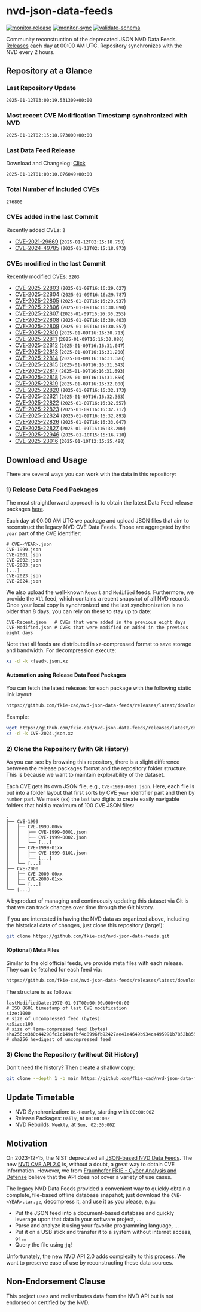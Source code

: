 # nvd-json-data-feeds

[![monitor-release](https://github.com/fkie-cad/nvd-json-data-feeds/actions/workflows/monitor_release.yml/badge.svg)](https://github.com/fkie-cad/nvd-json-data-feeds/actions/workflows/monitor_release.yml)
[![monitor-sync](https://github.com/fkie-cad/nvd-json-data-feeds/actions/workflows/monitor_sync.yml/badge.svg)](https://github.com/fkie-cad/nvd-json-data-feeds/actions/workflows/monitor_sync.yml)
[![validate-schema](https://github.com/fkie-cad/nvd-json-data-feeds/actions/workflows/validate_schema.yml/badge.svg)](https://github.com/fkie-cad/nvd-json-data-feeds/actions/workflows/validate_schema.yml)

Community reconstruction of the deprecated JSON NVD Data Feeds.
[Releases](https://github.com/fkie-cad/nvd-json-data-feeds/releases/latest) each day at 00:00 AM UTC.
Repository synchronizes with the NVD every 2 hours.

## Repository at a Glance

### Last Repository Update

```plain
2025-01-12T03:00:19.531309+00:00
```

### Most recent CVE Modification Timestamp synchronized with NVD

```plain
2025-01-12T02:15:18.973000+00:00
```

### Last Data Feed Release

Download and Changelog: [Click](https://github.com/fkie-cad/nvd-json-data-feeds/releases/latest)

```plain
2025-01-12T01:00:10.076049+00:00
```

### Total Number of included CVEs

```plain
276800
```

### CVEs added in the last Commit

Recently added CVEs: `2`

- [CVE-2021-29669](CVE-2021/CVE-2021-296xx/CVE-2021-29669.json) (`2025-01-12T02:15:18.750`)
- [CVE-2024-49785](CVE-2024/CVE-2024-497xx/CVE-2024-49785.json) (`2025-01-12T02:15:18.973`)


### CVEs modified in the last Commit

Recently modified CVEs: `3203`

- [CVE-2025-22803](CVE-2025/CVE-2025-228xx/CVE-2025-22803.json) (`2025-01-09T16:16:29.627`)
- [CVE-2025-22804](CVE-2025/CVE-2025-228xx/CVE-2025-22804.json) (`2025-01-09T16:16:29.787`)
- [CVE-2025-22805](CVE-2025/CVE-2025-228xx/CVE-2025-22805.json) (`2025-01-09T16:16:29.937`)
- [CVE-2025-22806](CVE-2025/CVE-2025-228xx/CVE-2025-22806.json) (`2025-01-09T16:16:30.090`)
- [CVE-2025-22807](CVE-2025/CVE-2025-228xx/CVE-2025-22807.json) (`2025-01-09T16:16:30.253`)
- [CVE-2025-22808](CVE-2025/CVE-2025-228xx/CVE-2025-22808.json) (`2025-01-09T16:16:30.403`)
- [CVE-2025-22809](CVE-2025/CVE-2025-228xx/CVE-2025-22809.json) (`2025-01-09T16:16:30.557`)
- [CVE-2025-22810](CVE-2025/CVE-2025-228xx/CVE-2025-22810.json) (`2025-01-09T16:16:30.713`)
- [CVE-2025-22811](CVE-2025/CVE-2025-228xx/CVE-2025-22811.json) (`2025-01-09T16:16:30.880`)
- [CVE-2025-22812](CVE-2025/CVE-2025-228xx/CVE-2025-22812.json) (`2025-01-09T16:16:31.047`)
- [CVE-2025-22813](CVE-2025/CVE-2025-228xx/CVE-2025-22813.json) (`2025-01-09T16:16:31.200`)
- [CVE-2025-22814](CVE-2025/CVE-2025-228xx/CVE-2025-22814.json) (`2025-01-09T16:16:31.370`)
- [CVE-2025-22815](CVE-2025/CVE-2025-228xx/CVE-2025-22815.json) (`2025-01-09T16:16:31.543`)
- [CVE-2025-22817](CVE-2025/CVE-2025-228xx/CVE-2025-22817.json) (`2025-01-09T16:16:31.693`)
- [CVE-2025-22818](CVE-2025/CVE-2025-228xx/CVE-2025-22818.json) (`2025-01-09T16:16:31.850`)
- [CVE-2025-22819](CVE-2025/CVE-2025-228xx/CVE-2025-22819.json) (`2025-01-09T16:16:32.000`)
- [CVE-2025-22820](CVE-2025/CVE-2025-228xx/CVE-2025-22820.json) (`2025-01-09T16:16:32.173`)
- [CVE-2025-22821](CVE-2025/CVE-2025-228xx/CVE-2025-22821.json) (`2025-01-09T16:16:32.363`)
- [CVE-2025-22822](CVE-2025/CVE-2025-228xx/CVE-2025-22822.json) (`2025-01-09T16:16:32.557`)
- [CVE-2025-22823](CVE-2025/CVE-2025-228xx/CVE-2025-22823.json) (`2025-01-09T16:16:32.717`)
- [CVE-2025-22824](CVE-2025/CVE-2025-228xx/CVE-2025-22824.json) (`2025-01-09T16:16:32.893`)
- [CVE-2025-22826](CVE-2025/CVE-2025-228xx/CVE-2025-22826.json) (`2025-01-09T16:16:33.047`)
- [CVE-2025-22827](CVE-2025/CVE-2025-228xx/CVE-2025-22827.json) (`2025-01-09T16:16:33.200`)
- [CVE-2025-22946](CVE-2025/CVE-2025-229xx/CVE-2025-22946.json) (`2025-01-10T15:15:16.710`)
- [CVE-2025-23016](CVE-2025/CVE-2025-230xx/CVE-2025-23016.json) (`2025-01-10T12:15:25.480`)


## Download and Usage

There are several ways you can work with the data in this repository:

### 1) Release Data Feed Packages

The most straightforward approach is to obtain the latest Data Feed release packages [here](https://github.com/fkie-cad/nvd-json-data-feeds/releases/latest).

Each day at 00:00 AM UTC we package and upload JSON files that aim to reconstruct the legacy NVD CVE Data Feeds.
Those are aggregated by the `year` part of the CVE identifier:

```
# CVE-<YEAR>.json
CVE-1999.json
CVE-2001.json
CVE-2002.json
CVE-2003.json
[...]
CVE-2023.json
CVE-2024.json
```

We also upload the well-known `Recent` and `Modified` feeds.
Furthermore, we provide the `All` feed, which contains a recent snapshot of all NVD records.
Once your local copy is synchronized and the last synchronization is no older than 8 days, you can rely on these to stay up to date:

```plain
CVE-Recent.json   # CVEs that were added in the previous eight days
CVE-Modified.json # CVEs that were modified or added in the previous eight days
```

Note that all feeds are distributed in `xz`-compressed format to save storage and bandwidth.
For decompression execute:

```sh
xz -d -k <feed>.json.xz
```

#### Automation using Release Data Feed Packages

You can fetch the latest releases for each package with the following static link layout:

```sh
https://github.com/fkie-cad/nvd-json-data-feeds/releases/latest/download/CVE-<YEAR>.json.xz
```

Example:

```sh
wget https://github.com/fkie-cad/nvd-json-data-feeds/releases/latest/download/CVE-2024.json.xz
xz -d -k CVE-2024.json.xz
```

### 2) Clone the Repository (with Git History)

As you can see by browsing this repository, there is a slight difference between the release packages format and the repository folder structure.
This is because we want to maintain explorability of the dataset.

Each CVE gets its own JSON file, e.g., `CVE-1999-0001.json`.
Here, each file is put into a folder layout that first sorts by CVE `year` identifier part and then by `number` part.
We mask (`xx`) the last two digits to create easily navigable folders that hold a maximum of 100 CVE JSON files:

```plain
.
├── CVE-1999
│   ├── CVE-1999-00xx
│   │   ├── CVE-1999-0001.json
│   │   ├── CVE-1999-0002.json
│   │   └── [...]
│   ├── CVE-1999-01xx
│   │   ├── CVE-1999-0101.json
│   │   └── [...]
│   └── [...]
├── CVE-2000
│   ├── CVE-2000-00xx
│   ├── CVE-2000-01xx
│   └── [...]
└── [...]
```

A byproduct of managing and continuously updating this dataset via Git is that we can track changes over time through the Git history.

If you are interested in having the NVD data as organized above, including the historical data of changes, just clone this repository (large!):

```sh
git clone https://github.com/fkie-cad/nvd-json-data-feeds.git
```

#### (Optional) Meta Files

Similar to the old official feeds, we provide meta files with each release. They can be fetched for each feed via:

```sh
https://github.com/fkie-cad/nvd-json-data-feeds/releases/latest/download/CVE-<YEAR>.meta
```

The structure is as follows:

```plain
lastModifiedDate:1970-01-01T00:00:00.000+00:00                          # ISO 8601 timestamp of last CVE modification
size:1000                                                               # size of uncompressed feed (bytes)
xzSize:100                                                              # size of lzma-compressed feed (bytes)
sha256:e3b0c44298fc1c149afbf4c8996fb92427ae41e4649b934ca495991b7852b855 # sha256 hexdigest of uncompressed feed
```

### 3) Clone the Repository (without Git History)

Don't need the history? Then create a shallow copy:

```sh
git clone --depth 1 -b main https://github.com/fkie-cad/nvd-json-data-feeds.git
```


## Update Timetable

* NVD Synchronization: `Bi-Hourly`, starting with `00:00:00Z`
* Release Packages: `Daily`, at `00:00:00Z`
* NVD Rebuilds: `Weekly`, at `Sun, 02:30:00Z`


## Motivation

On 2023-12-15, the NIST deprecated all [JSON-based NVD Data Feeds](https://nvd.nist.gov/vuln/data-feeds#divRetirementBanner-1).
The new [NVD CVE API 2.0](https://nvd.nist.gov/developers/vulnerabilities) is, without a doubt, a great way to obtain CVE information.
However, we from [Fraunhofer FKIE - Cyber Analysis and Defense](https://www.fkie.fraunhofer.de/en/departments/cad.html) believe that the API does not cover a variety of use cases.

The legacy NVD Data Feeds provided a convenient way to quickly obtain a complete, file-based offline database snapshot; just download the `CVE-<YEAR>.tar.gz`, decompress it, and use it as you please, e.g.:

- Put the JSON feed into a document-based database and quickly leverage upon that data in your software project, ...
- Parse and analyze it using your favorite programming language, ...
- Put it on a USB stick and transfer it to a system without internet access, or ...
- Query the file using `jq`!

Unfortunately, the new NVD API 2.0 adds complexity to this process.
We want to preserve ease of use by reconstructing these data sources.

## Non-Endorsement Clause

This project uses and redistributes data from the NVD API but is not endorsed or certified by the NVD.